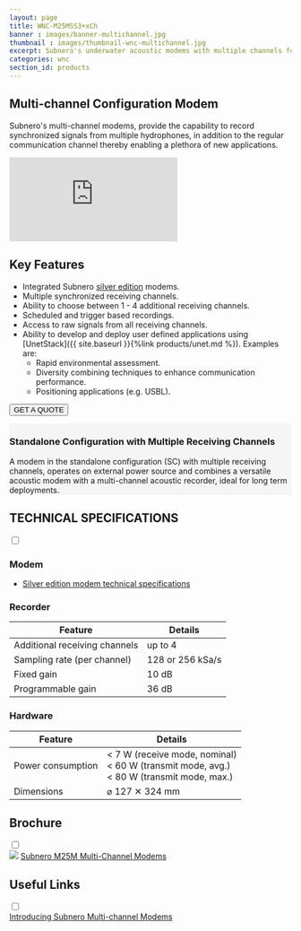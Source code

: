 ```yaml
---
layout: page
title: WNC-M25MSS3+xCh
banner : images/banner-multichannel.jpg
thumbnail : images/thumbnail-wnc-multichannel.jpg
excerpt: Subnero's underwater acoustic modems with multiple channels for high-speed data acquisition.
categories: wnc
section_id: products
---
```


## Multi-channel Configuration Modem

Subnero's multi-channel modems, provide the capability to record synchronized signals from multiple hydrophones, in addition to the regular communication channel thereby enabling a plethora of new applications.

<div class="flex-video video">
  <iframe src="https://www.youtube.com/embed/1OtxLh8z0zQ" frameborder="0" allow="accelerometer; autoplay; encrypted-media; gyroscope; picture-in-picture" allowfullscreen></iframe>
</div>

## Key Features

- Integrated Subnero [silver edition](./wnc-m25mss3.md) modems.
- Multiple synchronized receiving channels.
- Ability to choose between 1 - 4 additional receiving channels.
- Scheduled and trigger based recordings.
- Access to raw signals from all receiving channels.
- Ability to develop and deploy user defined applications using [UnetStack]({{ site.baseurl }}{%link products/unet.md %}). Examples are:
  - Rapid environmental assessment.
  - Diversity combining techniques to enhance communication performance.
  - Positioning applications (e.g. USBL).
<!-- - Software upgrade option for [Unity](./unity.md) to enhance communication performance using spatial diversity techniques -->
<!-- - Software upgrade option for enabling [USBL](./usbl.md) functionality -->

<a href="mailto:sales@subnero.com"><button type="button">GET A QUOTE</button></a>

<div id="embedded"></div>
<div class='full' style='background: #f5f5f5'>

  <div class ='media product' >
    <img class = "align-self-start mr-3" alt="" src="{{site.baseurl}}/images/boxart-wnc-multichannel2.jpg"/>
    <div class='media-body product product-content'>
    <h3 style="text-transform: none;" id="surface">Standalone Configuration with Multiple Receiving Channels</h3>
          <p>A modem in the standalone configuration (SC) with multiple receiving channels, operates on external power source and combines a versatile acoustic modem with a multi-channel acoustic recorder, ideal for long term deployments.</p>
    </div>
  </div>
</div>

<div class='two spacing'></div>

<div class='wrap-collapsible'>
<h2 style="text-transform: none;" id="m_techspec">TECHNICAL SPECIFICATIONS</h2>
<input id ='tech-specs' class='toggle' type='checkbox'>
<label class='lbl-toggle' for='tech-specs'></label>
<div class='collapsible-content' markdown="1">

### Modem

- <a href="{{site.baseurl}}/products/wnc-m25mss3.html#s_techspec">Silver edition modem technical specifications</a>

### Recorder

| Feature                                | Details                                   |
| -------------------------------------- | ----------------------------------------- |
|  Additional receiving channels         | up to 4                                   |
|  Sampling rate (per channel)           | 128 or 256 kSa/s                          |
|  Fixed gain                            | 10 dB                                     |
|  Programmable gain                     | 36 dB                                     |

### Hardware

| Feature                                | Details                                   |
| -------------------------------------- | ----------------------------------------- |
| Power consumption                      | < 7 W (receive mode, nominal)<br>< 60 W (transmit mode, avg.)<br>< 80 W (transmit mode, max.)|
| Dimensions                             | ⌀ 127 ✕ 324 mm                            |

</div>
</div>

<div class='wrap-collapsible'>
  <h2>Brochure</h2>
  <input id ='compatibility' class='toggle' type='checkbox'>
  <label class='lbl-toggle' for='compatibility'></label>
  <div class='collapsible-content'>
<div class="brochure-container">
  <a href="{{site.baseurl}}/brochures/Subnero-Multi-Channel-Modem-Brochure.pdf" target="_blank"><img class="brochure-thumb" src="{{site.baseurl}}/brochures/modem5.jpg"></a>
  <a href="{{site.baseurl}}/brochures/Subnero-Multi-Channel-Modem-Brochure.pdf" target="_blank">Subnero M25M Multi-Channel Modems</a>
</div>
</div>
</div>

<div class='wrap-collapsible'>
  <h2>Useful Links</h2>
  <input id ='useful-links' class='toggle' type='checkbox'>
  <label class='lbl-toggle' for='useful-links'></label>
  <div class='collapsible-content'>
    <div class="brochure-container">
      <a href="{{site.baseurl}}/wnc/news/2021/05/12/Subnero-Multi-channel-Modems.html" target="_blank">Introducing Subnero Multi-channel Modems</a>
    </div>
</div>
</div>

